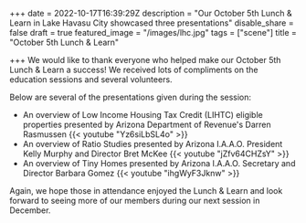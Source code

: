+++
date = 2022-10-17T16:39:29Z
description = "Our October 5th Lunch & Learn in Lake Havasu City showcased three presentations"
disable_share = false
draft = true
featured_image = "/images/lhc.jpg"
tags = ["scene"]
title = "October 5th Lunch & Learn"

+++
We would like to thank everyone who helped make our October 5th Lunch & Learn a success!  We received lots of compliments on the education sessions and several volunteers.

Below are several of the presentations given during the session:

* An overview of Low Income Housing Tax Credit (LIHTC) eligible properties presented by Arizona Department of Revenue's Darren Rasmussen {{< youtube "Yz6siLbSL4o" >}}
* An overview of Ratio Studies presented by Arizona I.A.A.O. President Kelly Murphy and Director Bret McKee {{< youtube "jZfv64CHZsY" >}}
* An overview of Tiny Homes presented by Arizona I.A.A.O. Secretary and Director Barbara Gomez {{< youtube "ihgWyF3Jknw" >}}

Again, we hope those in attendance enjoyed the Lunch & Learn and look forward to seeing more of our members during our next session in December.